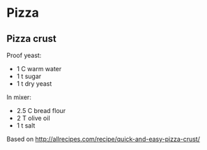 Pizza
======

Pizza crust
-----------

Proof yeast:

+ 1 C warm water
+ 1 t sugar
+ 1 t dry yeast

In mixer:

+ 2.5 C bread flour
+ 2 T olive oil
+ 1 t salt


Based on http://allrecipes.com/recipe/quick-and-easy-pizza-crust/
